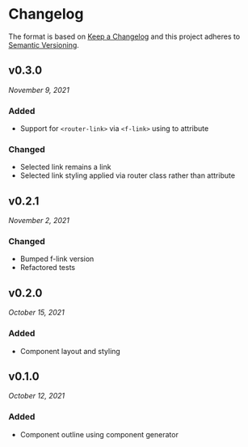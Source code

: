 # Changelog

The format is based on [Keep a Changelog](http://keepachangelog.com/en/1.0.0/)
and this project adheres to [Semantic Versioning](http://semver.org/spec/v2.0.0.html).

v0.3.0
------------------------------
*November 9, 2021*

### Added
- Support for `<router-link>` via `<f-link>` using to attribute

### Changed
- Selected link remains a link
- Selected link styling applied via router class rather than attribute


v0.2.1
------------------------------
*November 2, 2021*

### Changed
- Bumped f-link version
- Refactored tests


v0.2.0
------------------------------
*October 15, 2021*

### Added
- Component layout and styling


v0.1.0
------------------------------
*October 12, 2021*

### Added
- Component outline using component generator
